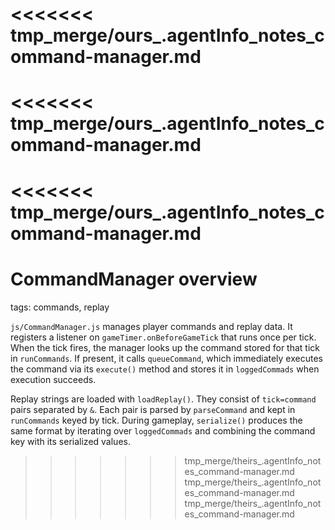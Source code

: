 <<<<<<< tmp_merge/ours_.agentInfo_notes_command-manager.md
=======
<<<<<<< tmp_merge/ours_.agentInfo_notes_command-manager.md
=======
<<<<<<< tmp_merge/ours_.agentInfo_notes_command-manager.md
=======
# CommandManager overview

tags: commands, replay

`js/CommandManager.js` manages player commands and replay data. It registers a listener on `gameTimer.onBeforeGameTick` that runs once per tick. When the tick fires, the manager looks up the command stored for that tick in `runCommands`. If present, it calls `queueCommand`, which immediately executes the command via its `execute()` method and stores it in `loggedCommads` when execution succeeds.

Replay strings are loaded with `loadReplay()`. They consist of `tick=command` pairs separated by `&`. Each pair is parsed by `parseCommand` and kept in `runCommands` keyed by tick. During gameplay, `serialize()` produces the same format by iterating over `loggedCommads` and combining the command key with its serialized values.
>>>>>>> tmp_merge/theirs_.agentInfo_notes_command-manager.md
>>>>>>> tmp_merge/theirs_.agentInfo_notes_command-manager.md
>>>>>>> tmp_merge/theirs_.agentInfo_notes_command-manager.md

